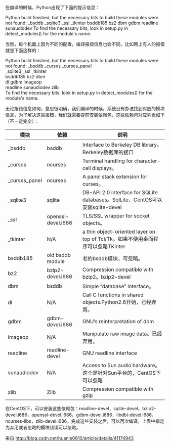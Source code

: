 在编译的时候，Python出现了下面的提示信息： 

Python build finished, but the necessary bits to build these modules were not found:
    _bsddb             _sqlite3           _ssl
    _tkinter           bsddb185           bz2
    dbm                gdbm               readline
    sunaudiodev
 To find the necessary bits, look in setup.py in detect_modules() for the module's name.

当然，每个机器上因为不同的配置，编译报错信息也会不同，比如网上有人的报错就是下面这样的：

Python build finished, but the necessary bits to build these modules were not found:
   _bsddb                                 _curses                                _curses_panel        
   _sqlite3                          _ssl                                        _tkinter                  
   bsddb185                          bz2                                         dbm                                 
   dl                                          gdbm                                        imageop                        
   readline                          sunaudiodev                  zlib                                
 To find the necessary bits, look in setup.py in detect_modules() for the module's name.

无论报错信息如何，意思很明确，我们编译的时候，系统没有办法找到对应的模块信息，为了解决这些报错，我们就需要提前安装依赖包，这些依赖包对应列表如下（不一定完全）：

| 模块          | 依赖               | 说明                                                         |
| ------------- | ------------------ | ------------------------------------------------------------ |
| _bsddb        | bsddb              | Interface to Berkeley   DB library。Berkeley数据库的接口     |
| _curses       | ncurses            | Terminal handling for   character-cell displays。            |
| _curses_panel | ncurses            | A panel stack   extension for curses。                       |
| _sqlite3      | sqlite             | DB-API 2.0 interface   for SQLite databases。SqlLite，CentOS可以安装sqlite-devel |
| _ssl          | openssl-devel.i686 | TLS/SSL wrapper for   socket objects。                       |
| _tkinter      | N/A                | a thin   object-oriented layer on top of Tcl/Tk。如果不使用桌面程序可以忽略TKinter |
| bsddb185      | old bsddb module   | 老的bsddb模块，可忽略。                                      |
| bz2           | bzip2-devel.i686   | Compression   compatible with bzip2。bzip2-devel             |
| dbm           | bsddb              | Simple “database”   interface。                              |
| dl            | N/A                | Call C functions in   shared objects.Python2.6开始，已经弃用。 |
| gdbm          | gdbm-devel.i686    | GNU’s   reinterpretation of dbm                              |
| imageop       | N/A                | Manipulate raw image   data。已经弃用。                      |
| readline      | readline-devel     | GNU readline   interface                                     |
| sunaudiodev   | N/A                | Access to Sun audio   hardware。这个是针对Sun平台的，CentOS下可以忽略 |
| zlib          | Zlib               | Compression   compatible with gzip                           |

在CentOS下，可以安装这些依赖包：readline-devel，sqlite-devel，bzip2-devel.i686，openssl-devel.i686，gdbm-devel.i686，libdbi-devel.i686，ncurses-libs，zlib-devel.i686。完成这些安装之后，可以再次编译，上表中指定为弃用或者忽略的模块错误可以忽略。

 

来自 <http://blog.csdn.net/huanle0610/article/details/41174943> 

 